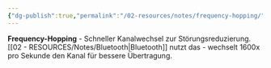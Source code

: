 ```yaml
---
{"dg-publish":true,"permalink":"/02-resources/notes/frequency-hopping/","tags":["funktechnik/störschutz","kanal/wechsel"],"noteIcon":"","updated":"2025-08-27T15:03:20.079+02:00"}
---
```



**Frequency-Hopping** - Schneller Kanalwechsel zur Störungsreduzierung.
[[02 - RESOURCES/Notes/Bluetooth\|Bluetooth]] nutzt das - wechselt 1600x pro Sekunde den Kanal für bessere Übertragung.